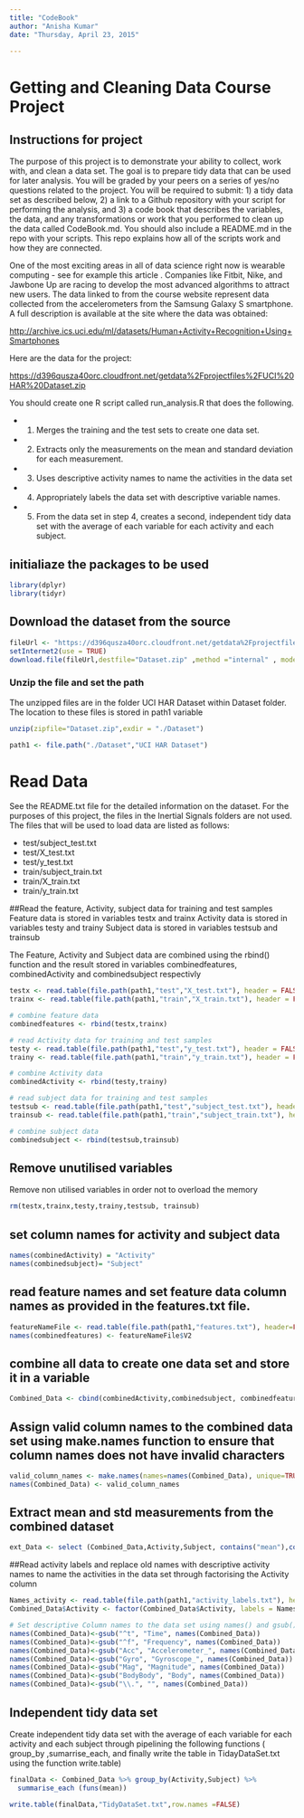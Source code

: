 ```yaml
---
title: "CodeBook"
author: "Anisha Kumar"
date: "Thursday, April 23, 2015"

---
```


# Getting and Cleaning Data Course Project
## Instructions for project
The purpose of this project is to demonstrate your ability to collect, work with, and clean a data set. The goal is to prepare tidy data that can be used for later analysis. You will be graded by your peers on a series of yes/no questions related to the project. You will be required to submit: 1) a tidy data set as described below, 2) a link to a Github repository with your script for performing the analysis, and 3) a code book that describes the variables, the data, and any transformations or work that you performed to clean up the data called CodeBook.md. You should also include a README.md in the repo with your scripts. This repo explains how all of the scripts work and how they are connected.

One of the most exciting areas in all of data science right now is wearable computing - see for example this article . Companies like Fitbit, Nike, and Jawbone Up are racing to develop the most advanced algorithms to attract new users. The data linked to from the course website represent data collected from the accelerometers from the Samsung Galaxy S smartphone. A full description is available at the site where the data was obtained:

http://archive.ics.uci.edu/ml/datasets/Human+Activity+Recognition+Using+Smartphones

Here are the data for the project:

https://d396qusza40orc.cloudfront.net/getdata%2Fprojectfiles%2FUCI%20HAR%20Dataset.zip 

You should create one R script called run_analysis.R that does the following.

* 1. Merges the training and the test sets to create one data set.
* 2. Extracts only the measurements on the mean and standard deviation for each measurement.
* 3. Uses descriptive activity names to name the activities in the data set
* 4. Appropriately labels the data set with descriptive variable names.
* 5. From the data set in step 4, creates a second, independent tidy data set with the average of each variable for each activity and each subject.

## initialiaze the packages to be used


```r
library(dplyr)
library(tidyr)
```

## Download the dataset from the source


```r
fileUrl <- "https://d396qusza40orc.cloudfront.net/getdata%2Fprojectfiles%2FUCI%20HAR%20Dataset.zip"
setInternet2(use = TRUE)
download.file(fileUrl,destfile="Dataset.zip" ,method ="internal" , mode="wb")
```
### Unzip the file and set the path
The unzipped files are in the folder UCI HAR Dataset within Dataset folder.
The location to these files is stored in path1 variable

```r
unzip(zipfile="Dataset.zip",exdir = "./Dataset")
```

```r
path1 <- file.path("./Dataset","UCI HAR Dataset")
```
# Read Data
See the README.txt file for the detailed information on the dataset. For the purposes of this project, the files in the Inertial Signals folders are not used. The files that will be used to load data are listed as follows:

* test/subject_test.txt
* test/X_test.txt
* test/y_test.txt
* train/subject_train.txt
* train/X_train.txt
* train/y_train.txt

##Read the feature, Activity, subject data for training and test samples
Feature data is stored in variables testx and trainx
Activity data is stored in variables testy and trainy
Subject data is stored in variables testsub and trainsub

The Feature, Activity and Subject data are combined using the rbind() function and the result stored in variables combinedfeatures, combinedActivity and combinedsubject respectivly


```r
testx <- read.table(file.path(path1,"test","X_test.txt"), header = FALSE) 
trainx <- read.table(file.path(path1,"train","X_train.txt"), header = FALSE)

# combine feature data
combinedfeatures <- rbind(testx,trainx)

# read Activity data for training and test samples
testy <- read.table(file.path(path1,"test","y_test.txt"), header = FALSE)
trainy <- read.table(file.path(path1,"train","y_train.txt"), header = FALSE)

# combine Activity data
combinedActivity <- rbind(testy,trainy)

# read subject data for training and test samples
testsub <- read.table(file.path(path1,"test","subject_test.txt"), header = FALSE)
trainsub <- read.table(file.path(path1,"train","subject_train.txt"), header = FALSE)

# combine subject data
combinedsubject <- rbind(testsub,trainsub)
```

## Remove unutilised variables
Remove non utilised variables in order not to overload the memory


```r
rm(testx,trainx,testy,trainy,testsub, trainsub)
```

## set column names for activity and subject data


```r
names(combinedActivity) = "Activity"
names(combinedsubject)= "Subject"
```

## read feature names and set feature data column names as provided in the features.txt file.


```r
featureNameFile <- read.table(file.path(path1,"features.txt"), header=FALSE)
names(combinedfeatures) <- featureNameFile$V2
```
## combine all data to create one data set and store it in a variable 

```r
Combined_Data <- cbind(combinedActivity,combinedsubject, combinedfeatures)
```
## Assign valid column names to the combined data set  using  make.names function to ensure that column names does not have invalid characters

```r
valid_column_names <- make.names(names=names(Combined_Data), unique=TRUE, allow_ = TRUE)
names(Combined_Data) <- valid_column_names
```

## Extract mean and std measurements from the combined dataset

```r
ext_Data <- select (Combined_Data,Activity,Subject, contains("mean"),contains("std"))
```
##Read activity labels and replace old names with descriptive activity names to name the activities in the data set through factorising the Activity column 

```r
Names_activity <- read.table(file.path(path1,"activity_labels.txt"), header = FALSE)
Combined_Data$Activity <- factor(Combined_Data$Activity, labels = Names_activity[,2] )

# Set descriptive Column names to the data set using names() and gsub()
names(Combined_Data)<-gsub("^t", "Time", names(Combined_Data))
names(Combined_Data)<-gsub("^f", "Frequency", names(Combined_Data))
names(Combined_Data)<-gsub("Acc", "Accelerometer_", names(Combined_Data))
names(Combined_Data)<-gsub("Gyro", "Gyroscope_", names(Combined_Data))
names(Combined_Data)<-gsub("Mag", "Magnitude", names(Combined_Data))
names(Combined_Data)<-gsub("BodyBody", "Body", names(Combined_Data))
names(Combined_Data)<-gsub("\\.", "", names(Combined_Data))
```
## Independent tidy data set 

Create independent tidy data set with the average of each variable for each activity and each subject through pipelining the following functions ( group_by ,sumarrise_each, and finally write the table in TidayDataSet.txt using the function write.table)
```r
finalData <- Combined_Data %>% group_by(Activity,Subject) %>% 
  summarise_each (funs(mean))

write.table(finalData,"TidyDataSet.txt",row.names =FALSE)
```




